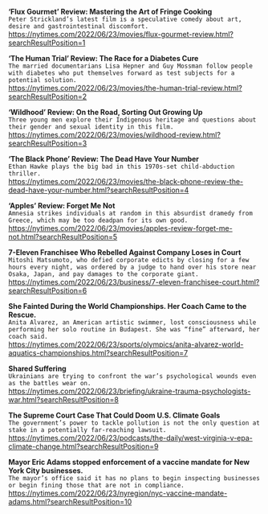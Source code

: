 **‘Flux Gourmet’ Review: Mastering the Art of Fringe Cooking**\
`Peter Strickland’s latest film is a speculative comedy about art, desire and gastrointestinal discomfort.`\
https://nytimes.com/2022/06/23/movies/flux-gourmet-review.html?searchResultPosition=1

**‘The Human Trial’ Review: The Race for a Diabetes Cure**\
`The married documentarians Lisa Hepner and Guy Mossman follow people with diabetes who put themselves forward as test subjects for a potential solution.`\
https://nytimes.com/2022/06/23/movies/the-human-trial-review.html?searchResultPosition=2

**‘Wildhood’ Review: On the Road, Sorting Out Growing Up**\
`Three young men explore their Indigenous heritage and questions about their gender and sexual identity in this film.`\
https://nytimes.com/2022/06/23/movies/wildhood-review.html?searchResultPosition=3

**‘The Black Phone’ Review: The Dead Have Your Number**\
`Ethan Hawke plays the big bad in this 1970s-set child-abduction thriller.`\
https://nytimes.com/2022/06/23/movies/the-black-phone-review-the-dead-have-your-number.html?searchResultPosition=4

**‘Apples’ Review: Forget Me Not**\
`Amnesia strikes individuals at random in this absurdist dramedy from Greece, which may be too deadpan for its own good.`\
https://nytimes.com/2022/06/23/movies/apples-review-forget-me-not.html?searchResultPosition=5

**7-Eleven Franchisee Who Rebelled Against Company Loses in Court**\
`Mitoshi Matsumoto, who defied corporate edicts by closing for a few hours every night, was ordered by a judge to hand over his store near Osaka, Japan, and pay damages to the corporate giant.`\
https://nytimes.com/2022/06/23/business/7-eleven-franchisee-court.html?searchResultPosition=6

**She Fainted During the World Championships. Her Coach Came to the Rescue.**\
`Anita Alvarez, an American artistic swimmer, lost consciousness while performing her solo routine in Budapest. She was “fine” afterward, her coach said.`\
https://nytimes.com/2022/06/23/sports/olympics/anita-alvarez-world-aquatics-championships.html?searchResultPosition=7

**Shared Suffering**\
`Ukrainians are trying to confront the war’s psychological wounds even as the battles wear on.`\
https://nytimes.com/2022/06/23/briefing/ukraine-trauma-psychologists-war.html?searchResultPosition=8

**The Supreme Court Case That Could Doom U.S. Climate Goals**\
`The government’s power to tackle pollution is not the only question at stake in a potentially far-reaching lawsuit.`\
https://nytimes.com/2022/06/23/podcasts/the-daily/west-virginia-v-epa-climate-change.html?searchResultPosition=9

**Mayor Eric Adams stopped enforcement of a vaccine mandate for New York City businesses.**\
`The mayor’s office said it has no plans to begin inspecting businesses or begin fining those that are not in compliance.`\
https://nytimes.com/2022/06/23/nyregion/nyc-vaccine-mandate-adams.html?searchResultPosition=10

